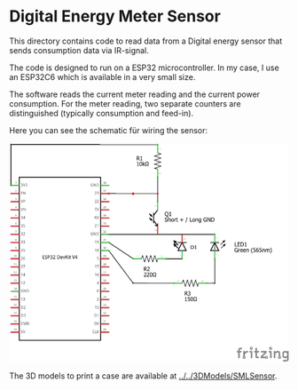 # Digital Energy Meter Sensor
This directory contains code to read data from a Digital energy sensor that sends consumption data via IR-signal. 

The code is designed to run on a ESP32 microcontroller. In my case, I use an ESP32C6 which is available in a very small size.

The software reads the current meter reading and the current power consumption. For the meter reading, two separate counters are distinguished (typically consumption and feed-in).

Here you can see the schematic für wiring the sensor:

![Schematic](Schematic.png)

The 3D models to print a case are available at [../../3DModels/SMLSensor](../../3DModels/SMLSensor).


